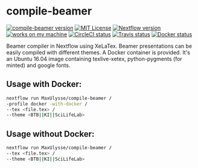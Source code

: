 # compile-beamer

[![compile-beamer version][version-badge]][version-link] [![MIT License][license-badge]][license-link] [![Nextflow version][nextflow-badge]][nextflow-link] [![works on my machine][works-badge]][works-link] [![CircleCI status][circleci-badge]][circleci-link] [![Travis status][travis-badge]][travis-link] [![Docker status][docker-badge]][docker-link]

Beamer compiler in Nextflow using XeLaTex.
Beamer presentations can be easily compiled with different themes.
A Docker container is provided.
It's an Ubuntu 16.04 image containing texlive-xetex, python-pygments (for minted) and google fonts.

## Usage with Docker:
```bash
nextflow run MaxUlysse/compile-beamer /
-profile docker -with-docker /
--tex <file.tex> /
--theme <BTB||KI||SciLifeLab>
```

## Usage without Docker:
```bash
nextflow run MaxUlysse/compile-beamer /
--tex <file.tex> /
--theme <BTB||KI||SciLifeLab>
```

[version-badge]:    https://img.shields.io/badge/compile--beamer-v1.1.1-green.svg
[version-link]:     https://github.com/MaxUlysse/compile-beamer/releases/tag/v1.1.1
[license-badge]:    https://img.shields.io/badge/license-MIT-blue.svg
[license-link]:     https://github.com/MaxUlysse/compile-beamer/blob/master/LICENSE
[works-badge]:      https://img.shields.io/badge/works-on_my_machine-blue.svg
[works-link]:       https://github.com/nikku/works-on-my-machine
[nextflow-badge]:   https://img.shields.io/badge/nextflow-%E2%89%A50.22.2-brightgreen.svg
[nextflow-link]:    https://www.nextflow.io/
[circleci-badge]:   https://circleci.com/gh/MaxUlysse/compile-beamer.svg?style=shield
[circleci-link]:    https://circleci.com/gh/MaxUlysse/compile-beamer
[travis-badge]:     https://img.shields.io/travis/MaxUlysse/compile-beamer.svg
[travis-link]:      https://travis-ci.org/MaxUlysse/compile-beamer
[docker-badge]:     https://img.shields.io/docker/automated/maxulysse/compile-beamer.svg
[docker-link]:      https://hub.docker.com/r/maxulysse/compile-beamer
